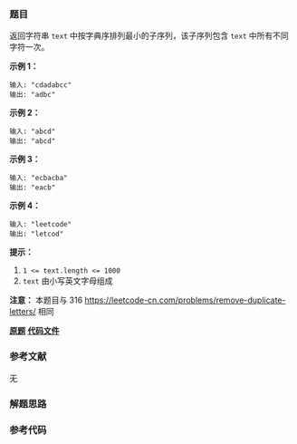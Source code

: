 ### 题目
返回字符串 `text` 中按字典序排列最小的子序列，该子序列包含 `text` 中所有不同字符一次。



**示例 1：**

    
    
    输入: "cdadabcc"
    输出: "adbc"
    

**示例 2：**

    
    
    输入: "abcd"
    输出: "abcd"
    

**示例 3：**

    
    
    输入: "ecbacba"
    输出: "eacb"
    

**示例 4：**

    
    
    输入: "leetcode"
    输出: "letcod"
    



**提示：**

  1. `1 <= text.length <= 1000`
  2. `text` 由小写英文字母组成



**注意：** 本题目与 316 <https://leetcode-cn.com/problems/remove-duplicate-letters/>
相同

 **[原题](https://leetcode-cn.com/problems/smallest-subsequence-of-distinct-characters/)**    **[代码文件]()**


### 参考文献
无

### 解题思路




### 参考代码

```go


```




